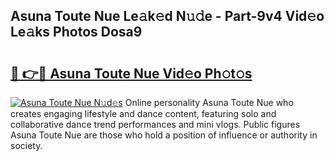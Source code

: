 ## Asuna Toute Nue Le𝚊k𝚎d N𝚞𝚍e - Part-9v4 Vid𝚎o Le𝚊ks Photos Dosa9

# <h2><a href="http://fb5vpb.evod.top/?m=Asuna+Toute+Nue">🔗 👉🔴 Asuna Toute Nue Vid𝚎o Ph𝚘t𝚘s</a></h2>

[![Asuna Toute Nue N𝚞d𝚎s](https://i.imgur.com/8V9OHl7.gif)](http://fb5vpb.evod.top/?m=Asuna+Toute+Nue)
Online personality Asuna Toute Nue who creates engaging lifestyle and dance content, featuring solo and collaborative dance trend performances and mini vlogs. Public figures Asuna Toute Nue are those who hold a position of influence or authority in society. 
